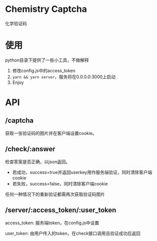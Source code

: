 # Chemistry Captcha
化学验证码

# 使用
python目录下提供了一些小工具，不做解释

1. 修改config.js中的access_token
2. `yarn && yarn server`，服务将在0.0.0.0:3000上启动
3. Enjoy

# API

## /captcha
获取一张验证码的图片并在客户端设置cookie。

## /check/:answer
检查答案是否正确，以json返回。

- 若成功，success=true并返回userkey用作服务端验证，同时清除客户端cookie
- 若失败，success=false，同时清除客户端cookie

任何一种情况下的重新验证都需再次获取验证码图片

## /server/:access_token/:user_token
access_token: 服务端token，在config.js中设置

user_token: 由用户传入的token，在check接口调用且验证成功后返回
